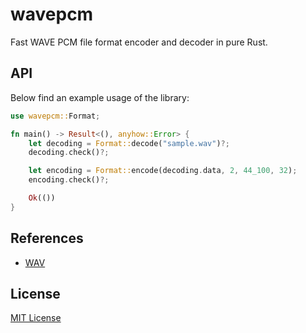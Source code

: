 # wavepcm

Fast WAVE PCM file format encoder and decoder in pure Rust.

## API

Below find an example usage of the library:

```rust
use wavepcm::Format;

fn main() -> Result<(), anyhow::Error> {
    let decoding = Format::decode("sample.wav")?;
    decoding.check()?;

    let encoding = Format::encode(decoding.data, 2, 44_100, 32);
    encoding.check()?;

    Ok(())
}
```

## References

- [WAV](https://en.wikipedia.org/wiki/WAV)

## License

[MIT License](LICENSE)
